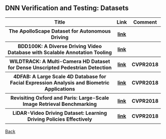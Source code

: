<head>
  <meta charset="utf-8">

  <meta name="description" content="DNN Verification and Testing: Datasets">
  <meta name="author" content="SitePoint">

  <link rel="stylesheet" href="css/styles.css?v=1.0">

  <!--[if lt IE 9]>
    <script src="https://cdnjs.cloudflare.com/ajax/libs/html5shiv/3.7.3/html5shiv.js"></script>
  <![endif]-->
</head>

<body>
  
  <h2>DNN Verification and Testing: Datasets</h2>
  
<table class="tg">
  <tr>
    <th class="tg-yw4l"> Title </th> 
    <th> Link </th>    
    <th class="tg-yw4l"> Comment </th> 
  </tr>
  
  <tr>
    <th class="tg-yw4l"> The ApolloScape Dataset for Autonomous Driving </th> 
    <th> <a href="https://arxiv.org/abs/1803.06184">link</a> </th>  
    <th class="tg-yw4l">  </th>   
  </tr>

  <tr>
    <th class="tg-yw4l"> BDD100K: A Diverse Driving Video Database with Scalable Annotation Tooling </th> 
    <th> <a href="https://arxiv.org/abs/1805.04687">link</a> </th>  
    <th class="tg-yw4l">  </th>   
  </tr>

  <tr>
    <th class="tg-yw4l"> WILDTRACK: A Multi-Camera HD Dataset for Dense Unscripted Pedestrian Detection </th> 
    <th> <a href="http://openaccess.thecvf.com/content_cvpr_2018/papers/Chavdarova_WILDTRACK_A_Multi-Camera_CVPR_2018_paper.pdf">link</a> </th>  
    <th class="tg-yw4l"> CVPR2018 </th>   
  </tr>

  <tr>
    <th class="tg-yw4l"> 4DFAB: A Large Scale 4D Database for Facial Expression Analysis and Biometric Applications </th> 
    <th> <a href="http://openaccess.thecvf.com/content_cvpr_2018/papers/Cheng_4DFAB_A_Large_CVPR_2018_paper.pdf">link</a> </th>  
    <th class="tg-yw4l"> CVPR2018 </th>   
  </tr>

  <tr>
    <th class="tg-yw4l"> Revisiting Oxford and Paris: Large-Scale Image Retrieval Benchmarking </th> 
    <th> <a href="http://openaccess.thecvf.com/content_cvpr_2018/papers/Radenovic_Revisiting_Oxford_and_CVPR_2018_paper.pdf">link</a> </th>  
    <th class="tg-yw4l"> CVPR2018 </th>   
  </tr>

  <tr>
    <th class="tg-yw4l"> LiDAR-Video Driving Dataset: Learning Driving Policies Effectively </th> 
    <th> <a href="http://openaccess.thecvf.com/content_cvpr_2018/papers/Chen_LiDAR-Video_Driving_Dataset_CVPR_2018_paper.pdf">link</a> </th>  
    <th class="tg-yw4l"> CVPR2018 </th>   
  </tr>

  
</table>

<a href="https://github.com/TrustAI/Literature-on-DNN-Verification-and-Testing">Back</a>
  
</body>
</html>
